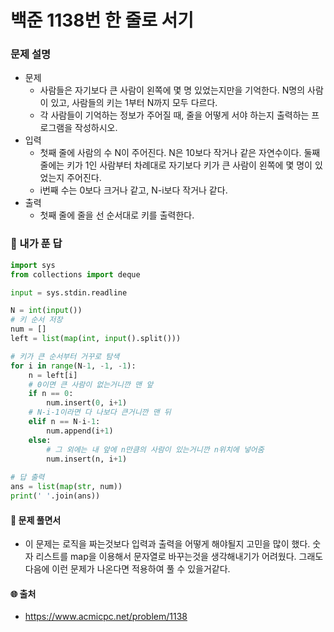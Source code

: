 # 백준 1138번 한 줄로 서기

### 문제 설명

- 문제
  - 사람들은 자기보다 큰 사람이 왼쪽에 몇 명 있었는지만을 기억한다. N명의 사람이 있고, 사람들의 키는 1부터 N까지 모두 다르다.
  - 각 사람들이 기억하는 정보가 주어질 때, 줄을 어떻게 서야 하는지 출력하는 프로그램을 작성하시오.
- 입력
  - 첫째 줄에 사람의 수 N이 주어진다. N은 10보다 작거나 같은 자연수이다. 둘째 줄에는 키가 1인 사람부터 차례대로 자기보다 키가 큰 사람이 왼쪽에 몇 명이 있었는지 주어진다. 
  - i번째 수는 0보다 크거나 같고, N-i보다 작거나 같다.
- 출력
  - 첫째 줄에 줄을 선 순서대로 키를 출력한다.



### :full_moon_with_face: 내가 푼 답

```python
import sys
from collections import deque

input = sys.stdin.readline

N = int(input())
# 키 순서 저장
num = []
left = list(map(int, input().split()))

# 키가 큰 순서부터 거꾸로 탐색
for i in range(N-1, -1, -1):
    n = left[i]
    # 0이면 큰 사람이 없는거니깐 맨 앞
    if n == 0:
        num.insert(0, i+1)
    # N-i-1이라면 다 나보다 큰거니깐 맨 뒤
    elif n == N-i-1:
        num.append(i+1)
    else:
        # 그 외에는 내 앞에 n만큼의 사람이 있는거니깐 n위치에 넣어줌
        num.insert(n, i+1)
        
# 답 출력
ans = list(map(str, num))
print(' '.join(ans))
```



#### :cake: 문제 풀면서

- 이 문제는 로직을 짜는것보다 입력과 출력을 어떻게 해야될지 고민을 많이 했다. 숫자 리스트를 map을 이용해서 문자열로 바꾸는것을 생각해내기가 어려웠다. 그래도 다음에 이런 문제가 나온다면 적용하여 풀 수 있을거같다.



#### :globe_with_meridians: 출처

- https://www.acmicpc.net/problem/1138